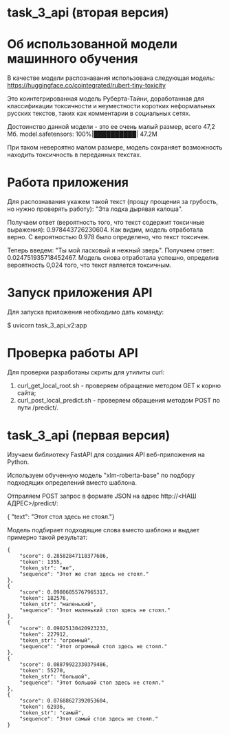# task_3_api (вторая версия)

# Об использованной модели машинного обучения

В качестве модели распознавания использована следующая модель:
https://huggingface.co/cointegrated/rubert-tiny-toxicity

Это коинтегрированная модель Руберта-Тайни, 
доработанная для классификации токсичности и неуместности коротких неформальных русских текстов, 
таких как комментарии в социальных сетях.

Достоинство данной модели - это ее очень малый размер, всего 47,2 Мб.
model.safetensors: 100%|██████████| 47.2M

При таком невероятно малом размере, модель сохраняет возможность находить токсичность в переданных текстах.

# Работа приложения

Для распознавания укажем такой текст (прощу прощения за грубость, но нужно проверять работу):
"Эта лодка дырявая калоша".

Получаем ответ (вероятность того, что текст содержит токсичные выражения): 0.978443726230604.
Как видим, модель отработала верно. С вероятностью 0.978 было определено, что текст токсичен.

Теперь введем: "Ты мой ласковый и нежный зверь".
Получаем ответ:  0.024751935718452467.
Модель снова отработала успешно, определив вероятность 0,024 того, что текст является токсичным.

# Запуск приложения API

Для запуска приложения необходимо дать команду:

$ uvicorn task_3_api_v2:app

# Проверка работы API

Для проверки разработаны скриты для утилиты curl:
1. curl_get_local_root.sh - проверяем обращение методом GET к корню сайта;
2. curl_post_local_predict.sh - проверяем обращения методом POST по пути /predict/.

# task_3_api (первая версия)
Изучаем библиотеку FastAPI для создания API веб-приложения на Python.

Используем обученную модель "xlm-roberta-base" по подбору подходящих определений вместо шаблона.

Отпраляем POST запрос в формате JSON на адрес http://<НАШ АДРЕС>/predict/:

{	"text": "Этот <mask> стол здесь не стоял."}

Модель подбирает подходящие слова вместо шаблона и выдает примерно такой результат:

    {
        "score": 0.28582847118377686,
        "token": 1355,
        "token_str": "же",
        "sequence": "Этот же стол здесь не стоял."
    },
    {
        "score": 0.09806855767965317,
        "token": 182576,
        "token_str": "маленький",
        "sequence": "Этот маленький стол здесь не стоял."
    },
    {
        "score": 0.09025130420923233,
        "token": 227912,
        "token_str": "огромный",
        "sequence": "Этот огромный стол здесь не стоял."
    },
    {
        "score": 0.08879922330379486,
        "token": 55270,
        "token_str": "большой",
        "sequence": "Этот большой стол здесь не стоял."
    },
    {
        "score": 0.07688627392053604,
        "token": 62936,
        "token_str": "самый",
        "sequence": "Этот самый стол здесь не стоял."
    }





